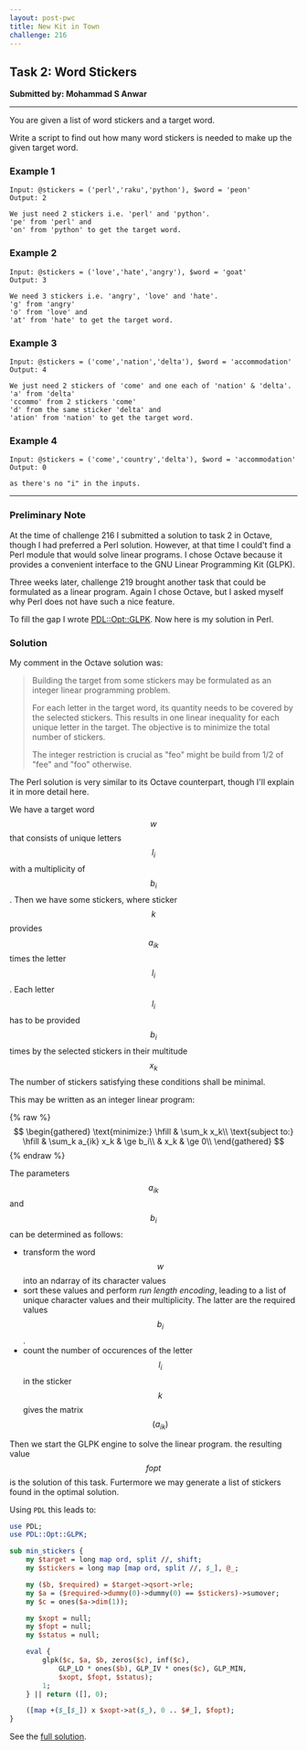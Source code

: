 ```yaml
---
layout: post-pwc
title: New Kit in Town
challenge: 216
---
```


## Task 2: Word Stickers
**Submitted by: Mohammad S Anwar**

---
You are given a list of word stickers and a target word.

Write a script to find out how many word stickers is needed to make up the given target word.

### Example 1
```
Input: @stickers = ('perl','raku','python'), $word = 'peon'
Output: 2

We just need 2 stickers i.e. 'perl' and 'python'.
'pe' from 'perl' and
'on' from 'python' to get the target word.
```
### Example 2
```
Input: @stickers = ('love','hate','angry'), $word = 'goat'
Output: 3

We need 3 stickers i.e. 'angry', 'love' and 'hate'.
'g' from 'angry'
'o' from 'love' and
'at' from 'hate' to get the target word.
```
### Example 3
```
Input: @stickers = ('come','nation','delta'), $word = 'accommodation'
Output: 4

We just need 2 stickers of 'come' and one each of 'nation' & 'delta'.
'a' from 'delta'
'ccommo' from 2 stickers 'come'
'd' from the same sticker 'delta' and
'ation' from 'nation' to get the target word.
```
### Example 4
```
Input: @stickers = ('come','country','delta'), $word = 'accommodation'
Output: 0

as there's no "i" in the inputs.
```
---
### Preliminary Note
At the time of challenge 216 I submitted a solution to task 2 in Octave, though I had
preferred a Perl solution.
However, at that time I could't find a Perl module that would solve linear programs.
I chose Octave because it provides a convenient interface to the GNU Linear Programming Kit (GLPK).

Three weeks later, challenge 219 brought another task that could be formulated as a linear program.
Again I chose Octave, but I asked myself why Perl does not have such a nice feature.

To fill the gap I wrote [PDL::Opt::GLPK](https://metacpan.org/dist/PDL-Opt-GLPK/view/lib/PDL/Opt/GLPK.pod).
Now here is my solution in Perl.

### Solution
My comment in the Octave solution was:

> Building the target from some stickers may be formulated as an
> integer linear programming problem.
>
> For each letter in the target word, its quantity needs to be covered by
> the selected stickers.  This results in one linear inequality for each
> unique letter in the target.  The objective is to minimize the total
> number of stickers.
>
> The integer restriction is crucial as "feo" might be build from 1/2 of
> "fee" and "foo" otherwise.

The Perl solution is very similar to its Octave counterpart, though I'll explain it in more detail here.

We have a target word $$w$$ that consists of unique letters $$l_i$$ with a multiplicity of $$b_i$$.
Then we have some stickers, where sticker $$k$$ provides $$a_{ik}$$ times the letter $$l_i$$.
Each letter $$l_i$$ has to be provided $$b_i$$ times by the selected stickers in their multitude $$x_k$$
The number of stickers satisfying these conditions shall be minimal.

This may be written as an integer linear program:

{% raw %}
$$
\begin{gathered}
\text{minimize:} \hfill & \sum_k x_k\\
\text{subject to:} \hfill & \sum_k a_{ik} x_k & \ge b_i\\
& x_k & \ge 0\\
\end{gathered}
$$
{% endraw %}

The parameters $$a_{ik}$$ and $$b_i$$ can be determined as follows:
- transform the word $$w$$ into an ndarray of its character values
- sort these values and perform _run length encoding_, leading to a list of unique character values and their multiplicity. The latter are the required values $$b_i$$.
- count the number of occurences of the letter $$l_i$$ in the sticker $$k$$ gives the matrix
$$(a_{ik})$$

Then we start the GLPK engine to solve the linear program.
the resulting value $$\mathit{fopt}$$ is the solution of this task.
Furtermore we may generate a list of stickers found in the optimal solution.

Using `PDL` this leads to:
```perl
use PDL;
use PDL::Opt::GLPK;

sub min_stickers {
    my $target = long map ord, split //, shift;
    my $stickers = long map [map ord, split //, $_], @_;

    my ($b, $required) = $target->qsort->rle;
    my $a = ($required->dummy(0)->dummy(0) == $stickers)->sumover;
    my $c = ones($a->dim(1));

    my $xopt = null;
    my $fopt = null;
    my $status = null;

    eval {
        glpk($c, $a, $b, zeros($c), inf($c),
            GLP_LO * ones($b), GLP_IV * ones($c), GLP_MIN,
            $xopt, $fopt, $status);
        1;
    } || return ([], 0);

    ([map +($_[$_]) x $xopt->at($_), 0 .. $#_], $fopt);
}
```
See the [full solution](https://github.com/manwar/perlweeklychallenge-club/blob/master/challenge-216/jo-37/perl/ch-2.pl).
